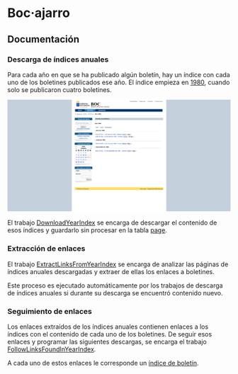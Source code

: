 # Boc·ajarro

## Documentación

### Descarga de índices anuales

Para cada año en que se ha publicado algún boletín, hay un índice con cada uno de los boletines publicados ese año. El índice empieza en [1980](https://www.gobiernodecanarias.org/boc/archivo/1980/), cuando solo se publicaron cuatro boletines.

![Captura de pantalla del índice de boletines de 1980](screenshots/year-index.png)

El trabajo [DownloadYearIndex](../app/Jobs/Boc/DownloadYearIndex.php) se encarga de descargar el contenido de esos índices y guardarlo sin procesar en la tabla [page](README.md#la-tabla-page).

### Extracción de enlaces

El trabajo [ExtractLinksFromYearIndex](../app/Jobs/Boc/ExtractLinksFromYearIndex.php) se encarga de analizar las páginas de índices anuales descargadas y extraer de ellas los enlaces a boletines.

Este proceso es ejecutado automáticamente por los trabajos de descarga de índices anuales si durante su descarga se encuentró contenido nuevo.

### Seguimiento de enlaces

Los enlaces extraídos de los índices anuales contienen enlaces a los índices con el contenido de cada uno de los boletines. De seguir esos enlaces y programar las siguientes descargas, se encarga el trabajo [FollowLinksFoundInYearIndex](../app/Jobs/Boc/FollowLinksFoundInYearIndex.php).

A cada uno de estos enlaces le corresponde un [índice de boletín](3-bulletin-index.md).
